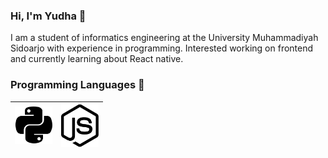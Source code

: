### Hi, I'm Yudha 👋

<p>I am a student of informatics engineering at the University
Muhammadiyah Sidoarjo with experience in programming. Interested working on frontend and currently learning about React native.<p/>

### Programming Languages  :rocket:
|<img src="https://raw.githubusercontent.com/jagadyudha/jagadyudha/5a0ea09da731949d09e144b7266510638d1567bd/2.svg" width=60> | <img src="https://raw.githubusercontent.com/jagadyudha/jagadyudha/5a0ea09da731949d09e144b7266510638d1567bd/1.svg" width=60> |
|:---:|:---:|
